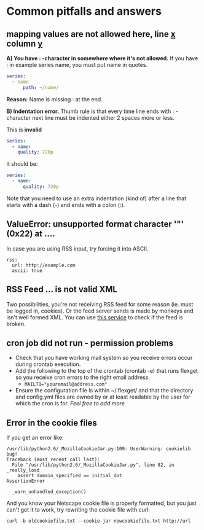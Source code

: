 # Common pitfalls and answers
## mapping values are not allowed here, line [x](/x) column [y](/y)
**A) You have : -character in somewhere where it's not allowed.** If you have : in example series name, you must put name in quotes.

```yaml
series:
  - name
      path: ~/name/
```

**Reason:** Name is missing : at the end.


**B) Indentation error.** Thumb rule is that every time line ends with : -character next line must be indented either 2 spaces more or less.

This is **invalid**

```yaml
series:
  - name:
    quality: 720p
```

It should be:

```yaml
series:
  - name:
      quality: 720p
```

Note that you need to use an extra indentation (kind of) after a line that starts with a dash (-) and ends with a colon (:).

## ValueError: unsupported format character '"' (0x22) at ....
In case you are using RSS input, try forcing it into ASCII.

```
rss:
  url: http://example.com
  ascii: true
```

## RSS Feed ... is not valid XML
Two possibilities, you're not receiving RSS feed for some reason (ie. must be logged in, cookies). Or the feed server sends is made by monkeys and isn't well formed XML. You can use [this service](http://validator.w3.org/feed/) to check if the feed is broken.

## cron job did not run - permission problems
* Check that you have working mail system so you receive errors occur during crontab execution.
* Add the following to the top of the crontab (crontab -e) that runs flexget so you receive cron errors to the right email address.
  * ` MAILTO="youremail@address.com" `
* Ensure the configuration file is within ~/.flexget/ and that the directory and config.yml files are owned by or at least readable by the user for which the cron is for.
*Feel free to add more*

## Error in the cookie files
If you get an error like: 

```
/usr/lib/python2.6/_MozillaCookieJar.py:109: UserWarning: cookielib bug!
Traceback (most recent call last):
  File "/usr/lib/python2.6/_MozillaCookieJar.py", line 82, in _really_load
    assert domain_specified == initial_dot
AssertionError

  _warn_unhandled_exception()
```

And you know your Netscape cookie file is properly formatted, but you just can't get it to work, try rewriting the cookie file with curl:

```
curl -b oldcookiefile.txt --cookie-jar newcookiefile.txt http://url
```